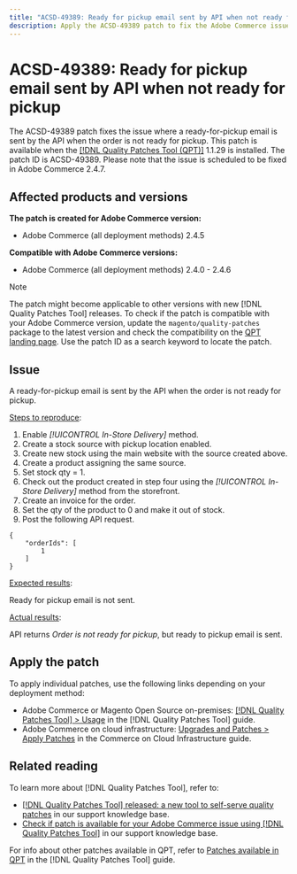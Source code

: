 ```yaml
---
title: "ACSD-49389: Ready for pickup email sent by API when not ready for pickup"
description: Apply the ACSD-49389 patch to fix the Adobe Commerce issue where a ready for pickup email is sent by the API when order is not ready for pickup.
---
```

# ACSD-49389: Ready for pickup email sent by API when not ready for pickup

The ACSD-49389 patch fixes the issue where a ready-for-pickup email is sent by the API when the order is not ready for pickup. This patch is available when the [[!DNL Quality Patches Tool (QPT)]](/help/announcements/adobe-commerce-announcements/magento-quality-patches-released-new-tool-to-self-serve-quality-patches.md) 1.1.29 is installed. The patch ID is ACSD-49389. Please note that the issue is scheduled to be fixed in Adobe Commerce 2.4.7.

## Affected products and versions

**The patch is created for Adobe Commerce version:**

* Adobe Commerce (all deployment methods) 2.4.5

**Compatible with Adobe Commerce versions:**

* Adobe Commerce (all deployment methods) 2.4.0 - 2.4.6

>[!NOTE]
>
>The patch might become applicable to other versions with new [!DNL Quality Patches Tool] releases. To check if the patch is compatible with your Adobe Commerce version, update the `magento/quality-patches` package to the latest version and check the compatibility on the [QPT landing page](https://experienceleague.adobe.com/tools/commerce-quality-patches/index.html). Use the patch ID as a search keyword to locate the patch.

## Issue

A ready-for-pickup email is sent by the API when the order is not ready for pickup.

<u>Steps to reproduce</u>:

1. Enable *[!UICONTROL In-Store Delivery]* method.
1. Create a stock source with pickup location enabled.
1. Create new stock using the main website with the source created above.
1. Create a product assigning the same source.
1. Set stock qty = 1.
1. Check out the product created in step four using the *[!UICONTROL In-Store Delivery]* method from the storefront.
1. Create an invoice for the order.
1. Set the qty of the product to 0 and make it out of stock.
1. Post the following API request.

```
{
    "orderIds": [
        1
    ]
}
```

<u>Expected results</u>:

Ready for pickup email is not sent.

<u>Actual results</u>:

API returns *Order is not ready for pickup*, but ready to pickup email is sent.

## Apply the patch

To apply individual patches, use the following links depending on your deployment method:

* Adobe Commerce or Magento Open Source on-premises: [[!DNL Quality Patches Tool] > Usage](https://experienceleague.adobe.com/docs/commerce-operations/tools/quality-patches-tool/usage.html) in the [!DNL Quality Patches Tool] guide.
* Adobe Commerce on cloud infrastructure: [Upgrades and Patches > Apply Patches](https://experienceleague.adobe.com/docs/commerce-cloud-service/user-guide/develop/upgrade/apply-patches.html) in the Commerce on Cloud Infrastructure guide.

## Related reading

To learn more about [!DNL Quality Patches Tool], refer to:

* [[!DNL Quality Patches Tool] released: a new tool to self-serve quality patches](/help/announcements/adobe-commerce-announcements/magento-quality-patches-released-new-tool-to-self-serve-quality-patches.md) in our support knowledge base.
* [Check if patch is available for your Adobe Commerce issue using [!DNL Quality Patches Tool]](/help/support-tools/patches-available-in-qpt-tool/check-patch-for-magento-issue-with-magento-quality-patches.md) in our support knowledge base.

For info about other patches available in QPT, refer to [Patches available in QPT](https://experienceleague.adobe.com/tools/commerce-quality-patches/index.html) in the [!DNL Quality Patches Tool] guide.
